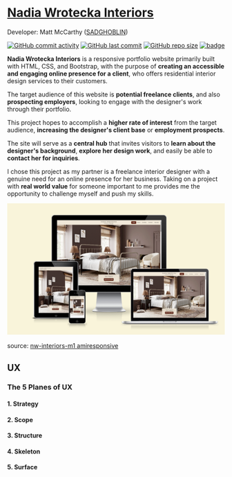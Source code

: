 # [Nadia Wrotecka Interiors](https://sadghoblin.github.io/nw-interiors-m1)

Developer: Matt McCarthy ([SADGHOBLIN](https://www.github.com/SADGHOBLIN))

[![GitHub commit activity](https://img.shields.io/github/commit-activity/t/SADGHOBLIN/nw-interiors-m1)](https://www.github.com/SADGHOBLIN/nw-interiors-m1/commits/main)
[![GitHub last commit](https://img.shields.io/github/last-commit/SADGHOBLIN/nw-interiors-m1)](https://www.github.com/SADGHOBLIN/nw-interiors-m1/commits/main)
[![GitHub repo size](https://img.shields.io/github/repo-size/SADGHOBLIN/nw-interiors-m1)](https://www.github.com/SADGHOBLIN/nw-interiors-m1)
[![badge](https://img.shields.io/badge/deployment-GitHub_Pages-purple)](https://sadghoblin.github.io/nw-interiors-m1)

**Nadia Wrotecka Interiors** is a responsive portfolio website primarily built with HTML, CSS, and Bootstrap, with the purpose of **creating an accessible and engaging online presence for a client**, who offers residential interior design services to their customers.

The target audience of this website is **potential freelance clients**, and also **prospecting employers**, looking to engage with the designer's work through their portfolio.

This project hopes to accomplish a **higher rate of interest** from the target audience, **increasing the designer's client base** or **employment prospects**.

The site will serve as a **central hub** that invites visitors to **learn about the designer's background**, **explore her design work**, and easily be able to **contact her for inquiries**.

I chose this project as my partner is a freelance interior designer with a genuine need for an online presence for her business. Taking on a project with **real world value** for someone important to me provides me the opportunity to challenge myself and push my skills.

![screenshot](documentation/site-responsive-mockups.png)

source: [nw-interiors-m1 amiresponsive](https://ui.dev/amiresponsive?url=https://sadghoblin.github.io/nw-interiors-m1)

## UX
### The 5 Planes of UX
#### 1. Strategy
#### 2. Scope
#### 3. Structure
#### 4. Skeleton
#### 5. Surface